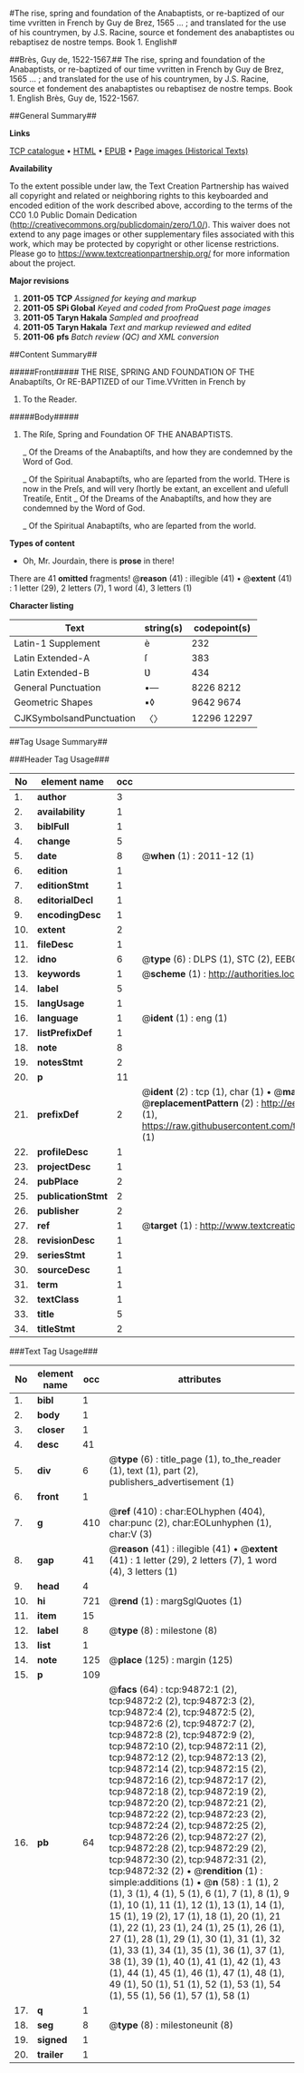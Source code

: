 #The rise, spring and foundation of the Anabaptists, or re-baptized of our time vvritten in French by Guy de Brez, 1565 ... ; and translated for the use of his countrymen, by J.S. Racine, source et fondement des anabaptistes ou rebaptisez de nostre temps. Book 1. English#

##Brès, Guy de, 1522-1567.##
The rise, spring and foundation of the Anabaptists, or re-baptized of our time vvritten in French by Guy de Brez, 1565 ... ; and translated for the use of his countrymen, by J.S.
Racine, source et fondement des anabaptistes ou rebaptisez de nostre temps. Book 1. English
Brès, Guy de, 1522-1567.

##General Summary##

**Links**

[TCP catalogue](http://www.ota.ox.ac.uk/tcp/)  • 
[HTML](http://tei.it.ox.ac.uk/tcp/Texts-HTML/free/A29/A29317.html)  • 
[EPUB](http://tei.it.ox.ac.uk/tcp/Texts-EPUB/free/A29/A29317.epub) • 
[Page images (Historical Texts)](https://historicaltexts.jisc.ac.uk/eebo-12877265e)

**Availability**

To the extent possible under law, the Text Creation Partnership has waived all copyright and related or neighboring rights to this keyboarded and encoded edition of the work described above, according to the terms of the CC0 1.0 Public Domain Dedication (http://creativecommons.org/publicdomain/zero/1.0/). This waiver does not extend to any page images or other supplementary files associated with this work, which may be protected by copyright or other license restrictions. Please go to https://www.textcreationpartnership.org/ for more information about the project.

**Major revisions**

1. __2011-05__ __TCP__ *Assigned for keying and markup*
1. __2011-05__ __SPi Global__ *Keyed and coded from ProQuest page images*
1. __2011-05__ __Taryn Hakala__ *Sampled and proofread*
1. __2011-05__ __Taryn Hakala__ *Text and markup reviewed and edited*
1. __2011-06__ __pfs__ *Batch review (QC) and XML conversion*

##Content Summary##

#####Front#####
THE RISE, SPRING AND FOUNDATION OF THE Anabaptiſts, Or RE-BAPTIZED of our Time.VVritten in French by
1. To the Reader.

#####Body#####

1. The Riſe, Spring and Foundation OF THE ANABAPTISTS.

    _ Of the Dreams of the Anabaptiſts, and how they are condemned by the Word of God.

    _ Of the Spiritual Anabaptiſts, who are ſeparted from the world.
THere is now in the Preſs, and will very ſhortly be extant, an excellent and uſefull Treatiſe, Entit
    _ Of the Dreams of the Anabaptiſts, and how they are condemned by the Word of God.

    _ Of the Spiritual Anabaptiſts, who are ſeparted from the world.

**Types of content**

  * Oh, Mr. Jourdain, there is **prose** in there!

There are 41 **omitted** fragments! 
 @__reason__ (41) : illegible (41)  •  @__extent__ (41) : 1 letter (29), 2 letters (7), 1 word (4), 3 letters (1)

**Character listing**


|Text|string(s)|codepoint(s)|
|---|---|---|
|Latin-1 Supplement|è|232|
|Latin Extended-A|ſ|383|
|Latin Extended-B|Ʋ|434|
|General Punctuation|•—|8226 8212|
|Geometric Shapes|▪◊|9642 9674|
|CJKSymbolsandPunctuation|〈〉|12296 12297|

##Tag Usage Summary##

###Header Tag Usage###

|No|element name|occ|attributes|
|---|---|---|---|
|1.|__author__|3||
|2.|__availability__|1||
|3.|__biblFull__|1||
|4.|__change__|5||
|5.|__date__|8| @__when__ (1) : 2011-12 (1)|
|6.|__edition__|1||
|7.|__editionStmt__|1||
|8.|__editorialDecl__|1||
|9.|__encodingDesc__|1||
|10.|__extent__|2||
|11.|__fileDesc__|1||
|12.|__idno__|6| @__type__ (6) : DLPS (1), STC (2), EEBO-CITATION (1), OCLC (1), VID (1)|
|13.|__keywords__|1| @__scheme__ (1) : http://authorities.loc.gov/ (1)|
|14.|__label__|5||
|15.|__langUsage__|1||
|16.|__language__|1| @__ident__ (1) : eng (1)|
|17.|__listPrefixDef__|1||
|18.|__note__|8||
|19.|__notesStmt__|2||
|20.|__p__|11||
|21.|__prefixDef__|2| @__ident__ (2) : tcp (1), char (1)  •  @__matchPattern__ (2) : ([0-9\-]+):([0-9IVX]+) (1), (.+) (1)  •  @__replacementPattern__ (2) : http://eebo.chadwyck.com/downloadtiff?vid=$1&page=$2 (1), https://raw.githubusercontent.com/textcreationpartnership/Texts/master/tcpchars.xml#$1 (1)|
|22.|__profileDesc__|1||
|23.|__projectDesc__|1||
|24.|__pubPlace__|2||
|25.|__publicationStmt__|2||
|26.|__publisher__|2||
|27.|__ref__|1| @__target__ (1) : http://www.textcreationpartnership.org/docs/. (1)|
|28.|__revisionDesc__|1||
|29.|__seriesStmt__|1||
|30.|__sourceDesc__|1||
|31.|__term__|1||
|32.|__textClass__|1||
|33.|__title__|5||
|34.|__titleStmt__|2||


###Text Tag Usage###

|No|element name|occ|attributes|
|---|---|---|---|
|1.|__bibl__|1||
|2.|__body__|1||
|3.|__closer__|1||
|4.|__desc__|41||
|5.|__div__|6| @__type__ (6) : title_page (1), to_the_reader (1), text (1), part (2), publishers_advertisement (1)|
|6.|__front__|1||
|7.|__g__|410| @__ref__ (410) : char:EOLhyphen (404), char:punc (2), char:EOLunhyphen (1), char:V (3)|
|8.|__gap__|41| @__reason__ (41) : illegible (41)  •  @__extent__ (41) : 1 letter (29), 2 letters (7), 1 word (4), 3 letters (1)|
|9.|__head__|4||
|10.|__hi__|721| @__rend__ (1) : margSglQuotes (1)|
|11.|__item__|15||
|12.|__label__|8| @__type__ (8) : milestone (8)|
|13.|__list__|1||
|14.|__note__|125| @__place__ (125) : margin (125)|
|15.|__p__|109||
|16.|__pb__|64| @__facs__ (64) : tcp:94872:1 (2), tcp:94872:2 (2), tcp:94872:3 (2), tcp:94872:4 (2), tcp:94872:5 (2), tcp:94872:6 (2), tcp:94872:7 (2), tcp:94872:8 (2), tcp:94872:9 (2), tcp:94872:10 (2), tcp:94872:11 (2), tcp:94872:12 (2), tcp:94872:13 (2), tcp:94872:14 (2), tcp:94872:15 (2), tcp:94872:16 (2), tcp:94872:17 (2), tcp:94872:18 (2), tcp:94872:19 (2), tcp:94872:20 (2), tcp:94872:21 (2), tcp:94872:22 (2), tcp:94872:23 (2), tcp:94872:24 (2), tcp:94872:25 (2), tcp:94872:26 (2), tcp:94872:27 (2), tcp:94872:28 (2), tcp:94872:29 (2), tcp:94872:30 (2), tcp:94872:31 (2), tcp:94872:32 (2)  •  @__rendition__ (1) : simple:additions (1)  •  @__n__ (58) : 1 (1), 2 (1), 3 (1), 4 (1), 5 (1), 6 (1), 7 (1), 8 (1), 9 (1), 10 (1), 11 (1), 12 (1), 13 (1), 14 (1), 15 (1), 19 (2), 17 (1), 18 (1), 20 (1), 21 (1), 22 (1), 23 (1), 24 (1), 25 (1), 26 (1), 27 (1), 28 (1), 29 (1), 30 (1), 31 (1), 32 (1), 33 (1), 34 (1), 35 (1), 36 (1), 37 (1), 38 (1), 39 (1), 40 (1), 41 (1), 42 (1), 43 (1), 44 (1), 45 (1), 46 (1), 47 (1), 48 (1), 49 (1), 50 (1), 51 (1), 52 (1), 53 (1), 54 (1), 55 (1), 56 (1), 57 (1), 58 (1)|
|17.|__q__|1||
|18.|__seg__|8| @__type__ (8) : milestoneunit (8)|
|19.|__signed__|1||
|20.|__trailer__|1||
